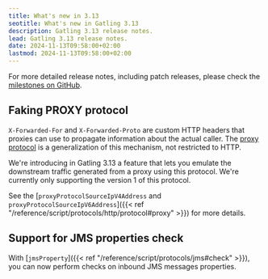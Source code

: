 ```yaml
---
title: What's new in 3.13
seotitle: What's new in Gatling 3.13
description: Gatling 3.13 release notes.
lead: Gatling 3.13 release notes.
date: 2024-11-13T09:58:00+02:00
lastmod: 2024-11-13T09:58:00+02:00
---
```


For more detailed release notes, including patch releases, please check the
[milestones on GitHub](https://github.com/gatling/gatling/milestones?state=closed).

## Faking PROXY protocol

`X-Forwarded-For` and `X-Forwarded-Proto` are custom HTTP headers that proxies can use to propagate information about the actual caller.
The [proxy protocol](https://www.haproxy.org/download/1.8/doc/proxy-protocol.txt) is a generalization of this mechanism, not restricted to HTTP.

We're introducing in Gatling 3.13 a feature that lets you emulate the downstream traffic generated from a proxy using this protocol.
We're currently only supporting the version 1 of this protocol.

See the [`proxyProtocolSourceIpV4Address` and `proxyProtocolSourceIpV6Address`]({{< ref "/reference/script/protocols/http/protocol#proxy" >}}) for more details.

## Support for JMS properties check

With [`jmsProperty`]({{< ref "/reference/script/protocols/jms#check" >}}), you can now perform checks on inbound JMS messages properties.
